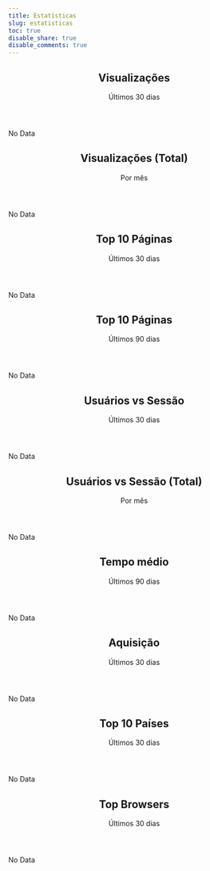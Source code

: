 ```yaml
---
title: Estatísticas
slug: estatisticas
toc: true
disable_share: true
disable_comments: true
---
```


<div class="stat-widget">
  <header>
    <h2 class="title">Visualizações</h2>
    <span class="subtitle">Últimos 30 dias</span>
  </header>
  <div id="pageviews-30"><div class="no-data">No Data</div></div>
</div>

<div class="stat-widget">
  <header>
    <h2 class="title">Visualizações (Total)</h2>
    <span class="subtitle">Por mês</span>
  </header>
  <div id="pageviews-total"><div class="no-data">No Data</div></div>
</div>

<div class="stat-widget">
  <header>
    <h2 class="title">Top 10 Páginas</h2>
    <span class="subtitle">Últimos 30 dias</span>
  </header>
  <div id="top-10-pageviews-30"><div class="no-data">No Data</div></div>
</div>

<div class="stat-widget">
  <header>
    <h2 class="title">Top 10 Páginas</h2>
    <span class="subtitle">Últimos 90 dias</span>
  </header>
  <div id="top-10-pageviews-90"><div class="no-data">No Data</div></div>
</div>

<div class="stat-widget">
  <header>
    <h2 class="title">Usuários vs Sessão</h2>
    <span class="subtitle">Últimos 30 dias</span>
  </header>
  <div id="sessions-users-30"><div class="no-data">No Data</div></div>
</div>

<div class="stat-widget">
  <header>
    <h2 class="title">Usuários vs Sessão (Total)</h2>
    <span class="subtitle">Por mês</span>
  </header>
  <div id="sessions-users-total"><div class="no-data">No Data</div></div>
</div>

<div class="stat-widget">
  <header>
    <h2 class="title">Tempo médio</h2>
    <span class="subtitle">Últimos 90 dias</span>
  </header>
  <div id="avg-time-90"><div class="no-data">No Data</div></div>
</div>

<div class="stat-widget">
  <header>
    <h2 class="title">Aquisição</h2>
    <span class="subtitle">Últimos 30 dias</span>
  </header>
  <div id="acquisition"><div class="no-data">No Data</div></div>
</div>

<div class="stat-widget">
  <header>
    <h2 class="title">Top 10 Países</h2>
    <span class="subtitle">Últimos 30 dias</span>
  </header>
  <div id="top-10-contries"><div class="no-data">No Data</div></div>
</div>

<div class="stat-widget">
  <header>
    <h2 class="title">Top Browsers</h2>
    <span class="subtitle">Últimos 30 dias</span>
  </header>
  <div id="top-browsers"><div class="no-data">No Data</div></div>
</div>

<!-- <script>
(function(w,d,s,g,js,fs){
  g=w.gapi||(w.gapi={});g.analytics={q:[],ready:function(f){this.q.push(f);}};
  js=d.createElement(s);fs=d.getElementsByTagName(s)[0];
  js.src='https://apis.google.com/js/platform.js';
  fs.parentNode.insertBefore(js,fs);js.onload=function(){g.load('analytics');};
}(window,document,'script'));
</script> -->

<script type="text/javascript">
  function onGoogleLoad() {

    gapi.load('analytics', _ => {
    window.google2 = window.google;
      analyticsReady();
    });
  }

  function analyticsReady() {

  var userSessionTotal = new gapi.analytics.googleCharts.DataChart({
    query: {
      'ids': 'ga:92397045',
      'start-date': '120daysAgo',
      'end-date': 'yesterday',
      'metrics': 'ga:users,ga:newUsers,ga:sessions',
      'dimensions': 'ga:yearMonth'
    },
    chart: {
      'container': 'sessions-users-total',
      'type': 'COLUMN',
      'options': {
        'width': '100%',
      }
    }
  });

  var pageViewsTotal = new gapi.analytics.googleCharts.DataChart({
    query: {
      'ids': 'ga:92397045',
      'start-date': '120daysAgo',
      'end-date': 'yesterday',
      'metrics': 'ga:pageviews',
      'dimensions': 'ga:yearMonth'
    },
    chart: {
      'container': 'pageviews-total',
      'type': 'LINE',
      'options': {
        'width': '100%',
      }
    }
  });

  var pageViews30 = new gapi.analytics.googleCharts.DataChart({
    query: {
      'ids': 'ga:92397045',
      'start-date': '30daysAgo',
      'end-date': 'yesterday',
      'metrics': 'ga:pageviews',
      'dimensions': 'ga:date'
    },
    chart: {
      'container': 'pageviews-30',
      'type': 'LINE',
      'options': {
        'width': '100%',
      }
    }
  });

  var avgTime90 = new gapi.analytics.googleCharts.DataChart({
    query: {
      'ids': 'ga:92397045',
      'start-date': '90daysAgo',
      'end-date': 'yesterday',
      'metrics': 'ga:avgTimeOnPage,ga:avgSessionDuration',
      'dimensions': 'ga:yearMonth'
    },
    chart: {
      'container': 'avg-time-90',
      'type': 'LINE',
      'options': {
        'width': '100%',
      }
    }
  });

  var userSession30 = new gapi.analytics.googleCharts.DataChart({
    query: {
      'ids': 'ga:92397045',
      'start-date': '30daysAgo',
      'end-date': 'yesterday',
      'metrics': 'ga:users,ga:newUsers,ga:sessions',
      'dimensions': 'ga:date'
    },
    chart: {
      'container': 'sessions-users-30',
      'type': 'LINE',
      'options': {
        'width': '100%'
      }
    }
  });

  var top10pageviews90 = new gapi.analytics.googleCharts.DataChart({
    query: {
      'ids': 'ga:92397045',
      'start-date': '90daysAgo',
      'end-date': 'yesterday',
      'metrics': 'ga:pageviews',
      'dimensions': 'ga:pagePathLevel1',
      'sort': '-ga:pageviews',
      'filters': 'ga:pagePathLevel1!=/',
      'max-results': 10
    },
    chart: {
      'container': 'top-10-pageviews-90',
      'type': 'PIE',
      'options': {
        'width': '100%',
        'pieHole': 4/9,
      }
    }
  });

  var top10pageviews30 = new gapi.analytics.googleCharts.DataChart({
    query: {
      'ids': 'ga:92397045',
      'start-date': '30daysAgo',
      'end-date': 'yesterday',
      'metrics': 'ga:pageviews',
      'dimensions': 'ga:pagePathLevel1',
      'sort': '-ga:pageviews',
      'filters': 'ga:pagePathLevel1!=/',
      'max-results': 10
    },
    chart: {
      'container': 'top-10-pageviews-30',
      'type': 'PIE',
      'options': {
        'width': '100%',
        'pieHole': 4/9,
      }
    }
  });

  var acquisition = new gapi.analytics.googleCharts.DataChart({
    query: {
      'ids': 'ga:92397045',
      'start-date': '30daysAgo',
      'end-date': 'yesterday',
      'metrics': 'ga:pageviews',
      'dimensions': 'ga:channelGrouping',
      'sort': '-ga:pageviews',
      'max-results': 10
    },
    chart: {
      'container': 'acquisition',
      'type': 'PIE',
      'options': {
        'width': '100%',
        'pieHole': 4/9,
      }
    }
  });

  var top10contries = new gapi.analytics.googleCharts.DataChart({
    query: {
      'ids': 'ga:92397045',
      'start-date': '30daysAgo',
      'end-date': 'yesterday',
      'metrics': 'ga:sessions',
      'dimensions': 'ga:country',
      'sort': '-ga:sessions',
      'max-results': 10
    },
    chart: {
      'container': 'top-10-contries',
      'type': 'PIE',
      'options': {
        'width': '100%',
        'pieHole': 4/9,
      }
    }
  });

  var topBrowsers = new gapi.analytics.googleCharts.DataChart({
    query: {
      'ids': 'ga:92397045',
      'start-date': '30daysAgo',
      'end-date': 'yesterday',
      'dimensions': 'ga:browser',
      'metrics': 'ga:sessions',
      'sort': '-ga:sessions',
      'max-results': 6
    },
    chart: {
      'type': 'TABLE',
      'container': 'top-browsers',
      'options': {
        'width': '100%'
      }
    }
  });

  gapi.analytics.auth.on('signIn', function() {
    userSessionTotal.execute();
    pageViewsTotal.execute();
    pageViews30.execute();
    avgTime90.execute();
    userSession30.execute();
    top10pageviews90.execute();
    top10pageviews30.execute();
    acquisition.execute();
    top10contries.execute();
    topBrowsers.execute();
  });

  fetch("https://estatisticas.buteco.tech/token").then((resp) => resp.json()).then(function(data) {
    gapi.analytics.auth.authorize({
      'serverAuth': {
        'access_token': data['token']
      }
    });
  });
  }
</script>

<script src="https://apis.google.com/js/client.js?onload=onGoogleLoad"></script>
<script>
if (!window.google || !window.google.load) {
  var tag = document.createElement('script');
  tag.type = 'text/javascript';
  tag.src = 'https://www.google.com/jsapi';
  var s = document.getElementsByTagName('script')[0];
  s.parentNode.insertBefore(tag, s);
}
</script>
